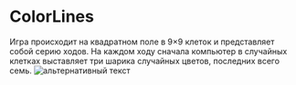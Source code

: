 # ColorLines
Игра происходит на квадратном поле в 9×9 клеток и представляет собой серию ходов. На каждом ходу сначала компьютер в случайных клетках выставляет три шарика случайных цветов, последних всего семь.
<img src="https://brisk24.ru/GitHubImg/lines.png" alt="альтернативный текст">
